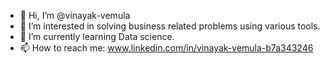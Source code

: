 - 👋 Hi, I’m @vinayak-vemula
- 👀 I’m interested in solving business related problems using various tools.
- 🌱 I’m currently learning Data science.
- 📫 How to reach me: www.linkedin.com/in/vinayak-vemula-b7a343246

<!---
vinayak-vemula/vinayak-vemula is a ✨ special ✨ repository because its `README.md` (this file) appears on your GitHub profile.
You can click the Preview link to take a look at your changes.
--->
